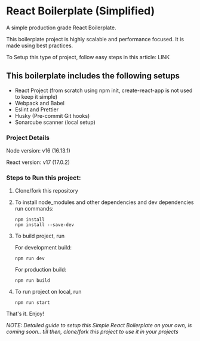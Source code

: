 # React Boilerplate (Simplified)

A simple production grade React Boilerplate.

This boilerplate project is highly scalable and performance focused. It is made using best practices.

To Setup this type of project, follow easy steps in this article: LINK

## This boilerplate includes the following setups

- React Project (from scratch using npm init, create-react-app is not used to keep it simple)
- Webpack and Babel
- Eslint and Prettier
- Husky (Pre-commit Git hooks)
- Sonarcube scanner (local setup)

### Project Details

Node version: v16 (16.13.1)

React version: v17 (17.0.2)

### Steps to Run this project:

1. Clone/fork this repository
2. To install node_modules and other dependencies and dev dependencies run commands:
    ```
    npm install
    npm install --save-dev
    ```
3. To build project, run

    For development build:
    ```
    npm run dev
    ```
    
    For production build:
    ```
    npm run build
    ```
4. To run project on local, run
    ```
    npm run start
    ```
That's it.
Enjoy!

_NOTE: Detailed guide to setup this Simple React Boilerplate on your own, is coming soon.._
_till then, clone/fork this project to use it in your projects_
